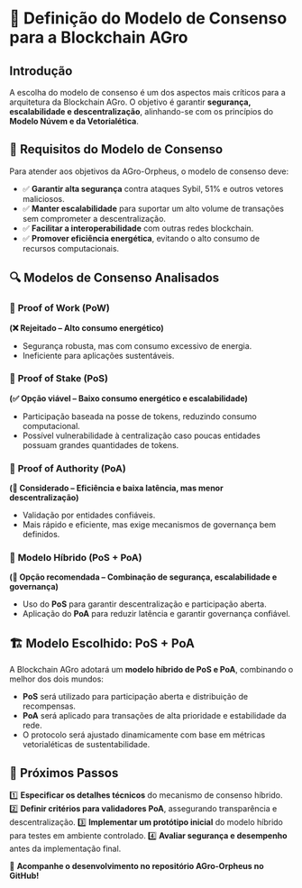 # 📌 Definição do Modelo de Consenso para a Blockchain AGro

## Introdução
A escolha do modelo de consenso é um dos aspectos mais críticos para a arquitetura da Blockchain AGro. O objetivo é garantir **segurança, escalabilidade e descentralização**, alinhando-se com os princípios do **Modelo Núvem e da Vetorialética**.

## 🎯 Requisitos do Modelo de Consenso
Para atender aos objetivos da AGro-Orpheus, o modelo de consenso deve:
- ✅ **Garantir alta segurança** contra ataques Sybil, 51% e outros vetores maliciosos.
- ✅ **Manter escalabilidade** para suportar um alto volume de transações sem comprometer a descentralização.
- ✅ **Facilitar a interoperabilidade** com outras redes blockchain.
- ✅ **Promover eficiência energética**, evitando o alto consumo de recursos computacionais.

## 🔍 Modelos de Consenso Analisados
### 🔹 **Proof of Work (PoW)**
**(❌ Rejeitado – Alto consumo energético)**
- Segurança robusta, mas com consumo excessivo de energia.
- Ineficiente para aplicações sustentáveis.

### 🔹 **Proof of Stake (PoS)**
**(✅ Opção viável – Baixo consumo energético e escalabilidade)**
- Participação baseada na posse de tokens, reduzindo consumo computacional.
- Possível vulnerabilidade à centralização caso poucas entidades possuam grandes quantidades de tokens.

### 🔹 **Proof of Authority (PoA)**
**(🔶 Considerado – Eficiência e baixa latência, mas menor descentralização)**
- Validação por entidades confiáveis.
- Mais rápido e eficiente, mas exige mecanismos de governança bem definidos.

### 🔹 **Modelo Híbrido (PoS + PoA)**
**(🔹 Opção recomendada – Combinação de segurança, escalabilidade e governança)**
- Uso do **PoS** para garantir descentralização e participação aberta.
- Aplicação do **PoA** para reduzir latência e garantir governança confiável.

## 🏗️ Modelo Escolhido: PoS + PoA
A Blockchain AGro adotará um **modelo híbrido de PoS e PoA**, combinando o melhor dos dois mundos:
- **PoS** será utilizado para participação aberta e distribuição de recompensas.
- **PoA** será aplicado para transações de alta prioridade e estabilidade da rede.
- O protocolo será ajustado dinamicamente com base em métricas vetorialéticas de sustentabilidade.

## 📌 Próximos Passos
1️⃣ **Especificar os detalhes técnicos** do mecanismo de consenso híbrido.
2️⃣ **Definir critérios para validadores PoA**, assegurando transparência e descentralização.
3️⃣ **Implementar um protótipo inicial** do modelo híbrido para testes em ambiente controlado.
4️⃣ **Avaliar segurança e desempenho** antes da implementação final.

🚀 **Acompanhe o desenvolvimento no repositório AGro-Orpheus no GitHub!**
